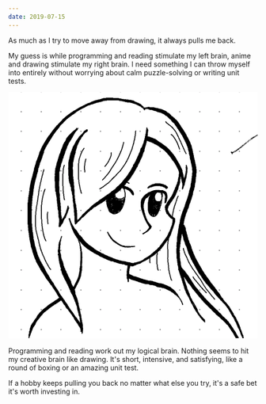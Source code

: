 ```yaml
---
date: 2019-07-15
---
```


As much as I try to move away from drawing, it always pulls me back.

My guess is while programming and reading stimulate my left brain, anime and drawing stimulate my right brain. I need something I can throw myself into entirely without worrying about calm puzzle-solving or writing unit tests.

!["Anime-style drawing of a woman with long hair."](/assets/images/notes/anime-doodle.png)

Programming and reading work out my logical brain. Nothing seems to hit my creative brain like drawing. It's short, intensive, and satisfying, like a round of boxing or an amazing unit test.

If a hobby keeps pulling you back no matter what else you try, it's a safe bet it's worth investing in.
